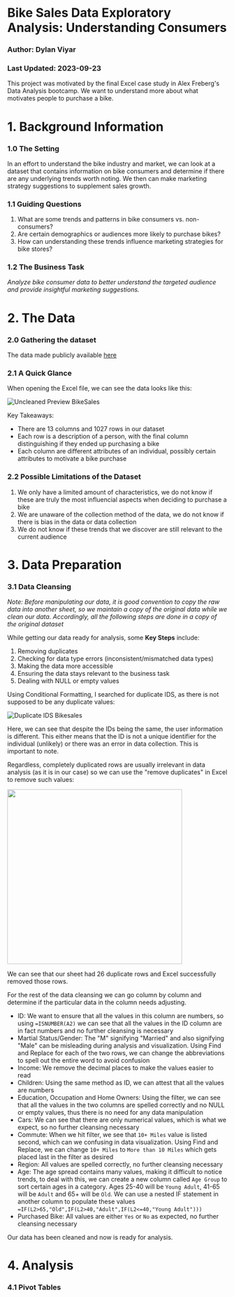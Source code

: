 # Bike Sales Data Exploratory Analysis: Understanding Consumers  
### Author: Dylan Viyar
### Last Updated: 2023-09-23

This project was motivated by the final Excel case study in Alex Freberg's Data Analysis bootcamp. We want to understand more about what motivates people to purchase a bike.

# 1. Background Information

### 1.0 The Setting

In an effort to understand the bike industry and market, we can look at a dataset that contains information on bike consumers and determine if there are any underlying trends worth noting. We then can make marketing strategy suggestions to supplement sales growth.

### 1.1 Guiding Questions

1. What are some trends and patterns in bike consumers vs. non-consumers?
2. Are certain demographics or audiences more likely to purchase bikes?
3. How can understanding these trends influence marketing strategies for bike stores?


### 1.2 The Business Task

*Analyze bike consumer data to better understand the targeted audience and provide insightful marketing suggestions.*


# 2. The Data

### 2.0 Gathering the dataset

The data made publicly available [here](https://github.com/AlexTheAnalyst/Excel-Tutorial/blob/main/Excel%20Project%20Dataset.xlsx)

### 2.1 A Quick Glance

When opening the Excel file, we can see the data looks like this:

  ![Uncleaned Preview BikeSales](https://github.com/dylanviyar/Excel-Projects/assets/81194849/4b99ddb2-2cec-4145-9ebf-f2a0c0d61cfb)

Key Takeaways:
- There are 13 columns and 1027 rows in our dataset
- Each row is a description of a person, with the final column distinguishing if they ended up purchasing a bike
- Each column are different attributes of an individual, possibly certain attributes to motivate a bike purchase

### 2.2 Possible Limitations of the Dataset

1. We only have a limited amount of characteristics, we do not know if these are truly the most influencial aspects when deciding to purchase a bike
2. We are unaware of the collection method of the data, we do not know if there is bias in the data or data collection
3. We do not know if these trends that we discover are still relevant to the current audience

# 3. Data Preparation

### 3.1 Data Cleansing

*Note: Before manipulating our data, it is good convention to copy the raw data into another sheet, so we maintain a copy of the original data while we clean our data. Accordingly, all the following steps are done in a copy of the original dataset*

While getting our data ready for analysis,
some **Key Steps** include:
1. Removing duplicates
2. Checking for data type errors (inconsistent/mismatched data types)
3. Making the data more accessible
4. Ensuring the data stays relevant to the business task
5. Dealing with NULL or empty values

Using Conditional Formatting, I searched for duplicate IDS, as there is not supposed to be any duplicate values: 

![Duplicate IDS Bikesales](https://github.com/dylanviyar/Excel-Projects/assets/81194849/a11f3603-facd-44f6-b515-28793e00464f)

Here, we can see that despite the IDs being the same, the user information is different. This either means that the ID is not a unique identifier for the individual (unlikely) or there was an error in data collection. This is important to note. 

Regardless, completely duplicated rows are usually irrelevant in data analysis (as it is in our case) so we can use the "remove duplicates" in Excel to remove such values:

<img src ="https://github.com/dylanviyar/Excel-Projects/assets/81194849/39dc5740-1282-412f-8c7b-5f2ac4883129" width="400">

We can see that our sheet had 26 duplicate rows and Excel successfully removed those rows.

For the rest of the data cleansing we can go column by column and determine if the particular data in the column needs adjusting.

- ID: We want to ensure that all the values in this column are numbers, so using `=ISNUMBER(A2)` we can see that all the values in the ID column are in fact numbers and no further cleansing is necessary
- Martial Status/Gender: The "M" signifying "Married" and also signifying "Male" can be misleading during analysis and visualization. Using Find and Replace for each of the two rows, we can change the abbreviations to spell out the entire word to avoid confusion
- Income: We remove the decimal places to make the values easier to read
- Children: Using the same method as ID, we can attest that all the values are numbers
- Education, Occupation and Home Owners: Using the filter, we can see that all the values in the two columns are spelled correctly and no NULL or empty values, thus there is no need for any data manipulation 
- Cars: We can see that there are only numerical values, which is what we expect, so no further cleansing necessary
- Commute: When we hit filter, we see that `10+ Miles` value is listed second, which can we confusing in data visualization. Using Find and Replace, we can change `10+ Miles` to `More than 10 Miles` which gets placed last in the filter as desired
- Region: All values are spelled correctly, no further cleansing necessary
- Age: The age spread contains many values, making it difficult to notice trends, to deal with this, we can create a new column called `Age Group` to sort certain ages in a category. Ages 25-40 will be `Young Adult`, 41-65 will be `Adult` and 65+ will be `Old`. We can use a nested IF statement in another column to populate these values `=IF(L2>65,"Old",IF(L2>40,"Adult",IF(L2<=40,"Young Adult")))`
- Purchased Bike: All values are either `Yes` or `No` as expected, no further cleansing necessary

Our data has been cleaned and now is ready for analysis.

# 4. Analysis

### 4.1 Pivot Tables

